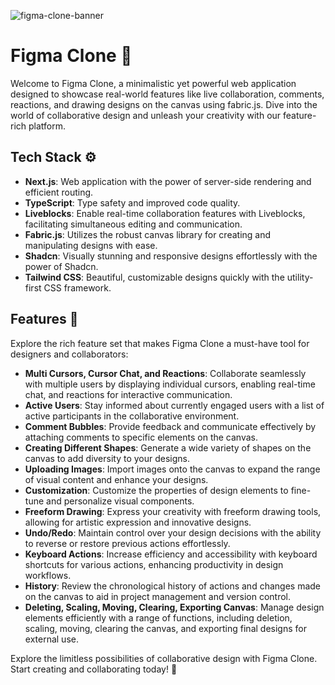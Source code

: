 ![figma-clone-banner](https://github.com/vladdg-dev/figma/assets/69238278/503c7954-c034-4d59-bbdd-a3f545cba355)
# Figma Clone 🎨

Welcome to Figma Clone, a minimalistic yet powerful web application designed to showcase real-world features like live collaboration, comments, reactions, and drawing designs on the canvas using fabric.js. Dive into the world of collaborative design and unleash your creativity with our feature-rich platform.

## Tech Stack ⚙️

- **Next.js**: Web application with the power of server-side rendering and efficient routing.
- **TypeScript**: Type safety and improved code quality.
- **Liveblocks**: Enable real-time collaboration features with Liveblocks, facilitating simultaneous editing and communication.
- **Fabric.js**: Utilizes the robust canvas library for creating and manipulating designs with ease.
- **Shadcn**: Visually stunning and responsive designs effortlessly with the power of Shadcn.
- **Tailwind CSS**: Beautiful, customizable designs quickly with the utility-first CSS framework.

## Features 🔋

Explore the rich feature set that makes Figma Clone a must-have tool for designers and collaborators:

- **Multi Cursors, Cursor Chat, and Reactions**: Collaborate seamlessly with multiple users by displaying individual cursors, enabling real-time chat, and reactions for interactive communication.
- **Active Users**: Stay informed about currently engaged users with a list of active participants in the collaborative environment.
- **Comment Bubbles**: Provide feedback and communicate effectively by attaching comments to specific elements on the canvas.
- **Creating Different Shapes**: Generate a wide variety of shapes on the canvas to add diversity to your designs.
- **Uploading Images**: Import images onto the canvas to expand the range of visual content and enhance your designs.
- **Customization**: Customize the properties of design elements to fine-tune and personalize visual components.
- **Freeform Drawing**: Express your creativity with freeform drawing tools, allowing for artistic expression and innovative designs.
- **Undo/Redo**: Maintain control over your design decisions with the ability to reverse or restore previous actions effortlessly.
- **Keyboard Actions**: Increase efficiency and accessibility with keyboard shortcuts for various actions, enhancing productivity in design workflows.
- **History**: Review the chronological history of actions and changes made on the canvas to aid in project management and version control.
- **Deleting, Scaling, Moving, Clearing, Exporting Canvas**: Manage design elements efficiently with a range of functions, including deletion, scaling, moving, clearing the canvas, and exporting final designs for external use.

Explore the limitless possibilities of collaborative design with Figma Clone. Start creating and collaborating today! 🚀
